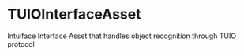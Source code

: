 # TUIOInterfaceAsset
Intuiface Interface Asset that handles object recognition through TUIO protocol
